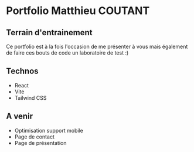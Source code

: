 # Portfolio Matthieu COUTANT

## Terrain d'entrainement
Ce portfolio est à la fois l'occasion de me présenter à vous mais également de faire ces bouts de code un laboratoire de test :) 


## Technos
- React
- Vite
- Tailwind CSS


## A venir
- Optimisation support mobile
- Page de contact
- Page de présentation
